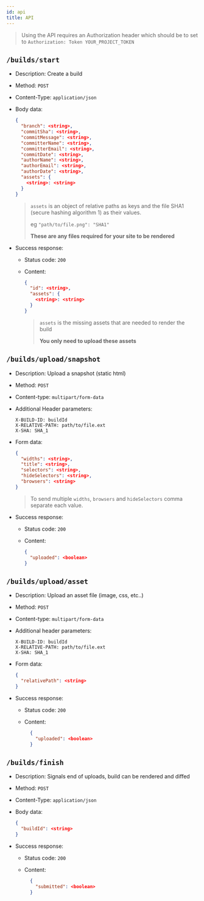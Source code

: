 ```yaml
---
id: api
title: API
---
```


> Using the API requires an Authorization header which should be to set to `Authorization: Token YOUR_PROJECT_TOKEN`

## `/builds/start`

* Description: Create a build
* Method: `POST`
* Content-Type: `application/json`
* Body data:

  ```json
  {
    "branch": <string>,
    "commitSha": <string>,
    "commitMessage": <string>,
    "committerName": <string>,
    "committerEmail": <string>,
    "commitDate": <string>,
    "authorName": <string>,
    "authorEmail": <string>,
    "authorDate": <string>,
    "assets": {
      <string>: <string>
    }
  }
  ```

  > `assets` is an object of relative paths as keys and the file SHA1 (secure hashing algorithm 1) as their values.
  >
  > eg `"path/to/file.png": "SHA1"`
  >
  > **These are any files required for your site to be rendered**

* Success response:
  * Status code: `200`
  * Content:

    ```json
    {
      "id": <string>,
      "assets": {
        <string>: <string>
      }
    }
    ```

    > `assets` is the missing assets that are needed to render the build
    >
    > **You only need to upload these assets**

## `/builds/upload/snapshot`

* Description: Upload a snapshot (static html)
* Method: `POST`
* Content-type: `multipart/form-data`
* Additional Header parameters:

  ```http
  X-BUILD-ID: buildId
  X-RELATIVE-PATH: path/to/file.ext
  X-SHA: SHA_1
  ```

* Form data:

  ```json
  {
    "widths": <string>,
    "title": <string>,
    "selectors": <string>,
    "hideSelectors": <string>,
    "browsers": <string>
  }
  ```

  > To send multiple `widths`, `browsers` and `hideSelectors` comma separate each value.

* Success response:
  * Status code: `200`
  * Content:

    ```json
    {
      "uploaded": <boolean>
    }
    ```

## `/builds/upload/asset`

* Description: Upload an asset file (image, css, etc..)
* Method: `POST`
* Content-type: `multipart/form-data`
* Additional header parameters:

  ```http
  X-BUILD-ID: buildId
  X-RELATIVE-PATH: path/to/file.ext
  X-SHA: SHA_1
  ```

* Form data:

  ```json
  {
    "relativePath": <string>
  }
  ```

* Success response:
  * Status code: `200`
  * Content:

    ```json
      {
        "uploaded": <boolean>
      }
    ```

## `/builds/finish`

* Description: Signals end of uploads, build can be rendered and diffed
* Method: `POST`
* Content-Type: `application/json`
* Body data:

  ```json
  {
    "buildId": <string>
  }
  ```

* Success response:
  * Status code: `200`
  * Content:

    ```json
      {
        "submitted": <boolean>
      }
    ```
